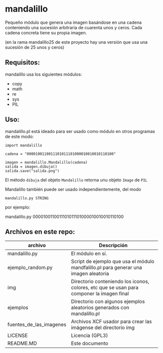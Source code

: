 # mandalillo


Pequeño módulo que genera una imagen basándose en una cadena conteniendo una sucesión arbitraria de cuarenta unos y ceros. Cada cadena concreta tiene su propia imagen.

(en la rama mandalillo25 de este proyecto hay una versión que usa una sucesión de 25 unos y ceros)

## Requisitos:

mandalillo usa los siguientes módulos:

* copy
* math
* re
* sys
* PIL

## Uso:

mandalillo.pl está ideado para ser usado como módulo en otros programas de este modo:

    import mandalillo

    cadena = "0000100110011101011101000010010010110100"

    imagen = mandalillo.Mandalillo(cadena)
    salida = imagen.dibuja()
    salida.save("salida.png")


El método `dibuja` del objeto `Mandalillo` retorna unu objeto `Image` de `PIL`

Mandalillo también puede ser usado independientemente, del modo

    mandalillo.py STRING

por ejemplo:

mandalillo.py 0000100110011101011101000010010010110100

## Archivos en este repo:

archivo | Descripción
-------|--------
mandalillo.py | El módulo en sí.
ejemplo_random.py | Script de ejemplo que usa el módulo mandfalillo.pl para generar una imagen aleatoria
img | Directorio conteniendo los iconos, colores, etc que se usan para componer la imagen final
ejemplos | Directorio con algunos ejemplos aleatorios generados con mandalillo.pl
fuentes_de_las_imagenes | Archivos XCF usador para crear las imágense del directorio img
LICENSE | Licencia (GPL3)
README.MD | Este documento

